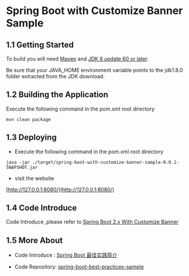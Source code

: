 # Spring Boot with Customize Banner Sample

## 1.1 Getting Started

To build you will need [Maven](https://xingyun.blog.csdn.net/article/details/91415197) and  [JDK 8 update 60 or later](https://www.oracle.com/technetwork/java/javase/downloads/index.html). 

Be sure that your JAVA_HOME environment variable points to the jdk1.8.0 folder extracted from the JDK download.

## 1.2 Building the Application

Execute the following command in the pom.xml root directory
```
mvn clean package
```
## 1.3 Deploying

- Execute the following command in the pom.xml root directory
```
java -jar ./target/spring-boot-with-customize-banner-sample-0.0.1-SNAPSHOT.jar
```
- visit the website

[http://127.0.0.1:8080/](http://127.0.0.1:8080/)

## 1.4 Code Introduce

Code Introduce ,please refer to [Spring Boot 2.x With Customize Banner](https://xingyun.blog.csdn.net/article/details/88819151)

## 1.5 More About

- Code Introduce : [Spring Boot 最佳实践简介](https://xingyun.blog.csdn.net/article/details/103041834)

- Code Repository: [spring-boot-best-practices-sample](https://github.com/geekxingyun/spring-boot-best-practices-sample)